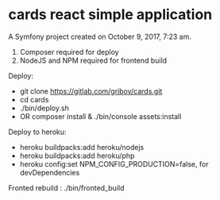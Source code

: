cards react simple application
=============

A Symfony project created on October 9, 2017, 7:23 am.
1) Composer required for deploy
2) NodeJS and NPM required for frontend build


Deploy:
 - git clone https://gitlab.com/gribov/cards.git
 - cd cards
 - ./bin/deploy.sh
 - OR composer install & ./bin/console assets:install
 
Deploy to heroku:
  - heroku buildpacks:add heroku/nodejs
  - heroku buildpacks:add heroku/php
  - heroku config:set NPM_CONFIG_PRODUCTION=false, for devDependencies
 
Fronted rebuild : ./bin/fronted_build
